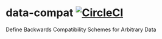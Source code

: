 # data-compat [![CircleCI](https://circleci.com/gh/TravisWhitaker/data-compat/tree/master.svg?style=svg)](https://circleci.com/gh/TravisWhitaker/data-compat/tree/master)
Define Backwards Compatibility Schemes for Arbitrary Data
